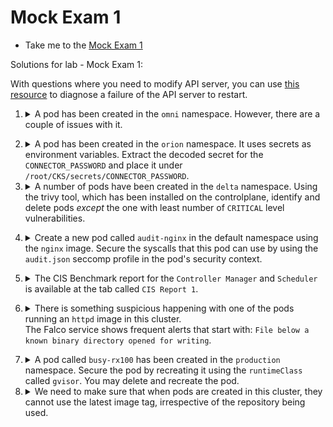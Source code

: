 # Mock Exam 1

  - Take me to the [Mock Exam 1](https://kodekloud.com/topic/mock-exam-1-6/)

Solutions for lab - Mock Exam 1:

With questions where you need to modify API server, you can use [this resource](https://github.com/kodekloudhub/community-faq/blob/main/docs/diagnose-crashed-apiserver.md) to diagnose a failure of the API server to restart.


1.  <details>
    <summary>A pod has been created in the <code>omni</code> namespace. However, there are a couple of issues with it.</summary>

    1. The pod has been created with more permissions than it needs.
    1. It allows read access in the directory `/usr/share/nginx/html/internal` causing an Internal Site to be accessed publicly.

    To check this, click on the button called Site (above the terminal) and add /internal/ to the end of the URL.
    Use the below recommendations to fix this.

    1. Use the AppArmor profile created at `/etc/apparmor.d/frontend` to restrict the internal site.
    1. There are several service accounts created in the `omni` namespace. Apply the principle of least privilege and use the service account with the minimum privileges (excluding the `default` service account).
    1. Once the pod is recreated with the correct service account, delete the other unused service accounts in `omni` namespace (excluding the `default` service account).

    Let's get the solutions:

    1.  Use the `omni` namespace to save on typing

          ```
          k config set-context --current --namespace omni
          ```

    1.  <details>
        <summary>AppArmor Profile</summary>

        Load the AppArmor profile into the kernel

          ```bash
          apparmor_parser -q /etc/apparmor.d/frontend
          ```
        </details>

    1.  <details>
        <summary>Service Account</summary>

        To find the service account with the least privileges, we need to examine the roles that are bound to these service acccounts. This will determine what privilege they have.

        1. Find the service accounts

            ```
            k get sa
            ```

            There are 3 service accounts exculding the `default`. These are the ones we are concerned with.

        1.  Find the bindings

            ```
             k get rolebindings
            ```

            Notice there are 2 bindings, to the roles `fe` and `frontend`

        1.  Examine permissions of roles

                ```
                k describe role fe
                k describe role frontend
                ```

        1.  See which service accounts these roles are bound to

                ```
                k describe rolebinding fe
                k describe rolebinding frontend
                ```

            Notice that these roles are bound to service accounts `fe` and `frontend` respectively. No role is bound to service account `frontend-default`. This means that this service account is the one with least privilege by virtue of the fact that it has _no_ binding and therefore _no_ permissions at all.

        1. Recreate the pod with the correct service account, and also apply the AppArmor profile

                ```yaml
                apiVersion: v1
                kind: Pod
                metadata:
                  annotations:
                    container.apparmor.security.beta.kubernetes.io/nginx: localhost/restricted-frontend # Apply profile 'restricted-fronend' on 'nginx' container
                  labels:
                    run: nginx
                  name: frontend-site
                  namespace: omni
                spec:
                  serviceAccount: frontend-default # Use the service account with least privileges
                  containers:
                  - image: nginx:alpine
                    name: nginx
                    volumeMounts:
                    - mountPath: /usr/share/nginx/html
                      name: test-volume
                  volumes:
                  - name: test-volume
                    hostPath:
                      path: /data/pages
                      type: Directory
                ```
        </details>

    1.  <details>
        <summary>Delete the unused service accounts in the <code>omni</code> namespace.</summary>

          ```bash
          kubectl -n omni delete sa frontend
          kubectl -n omni delete sa fe
          ```

        </details>

   </details>

2.  <details>
    <summary>A pod has been created in the <code>orion</code> namespace. It uses secrets as environment variables. Extract the decoded secret for the <code>CONNECTOR_PASSWORD</code> and place it under <code>/root/CKS/secrets/CONNECTOR_PASSWORD</code>.</summary>


    You are not done, instead of using secrets as an environment variable, mount the secret as a read-only volume at path `/mnt/connector/password` that can be then used by the application inside.

    1.  <details>
        <summary>Extract the secret</summary>

        ```bash
        mkdir -p /root/CKS/secrets/
        kubectl -n orion get secrets a-safe-secret -o jsonpath='{.data.CONNECTOR_PASSWORD}' | base64 -d > /root/CKS/secrets/CONNECTOR_PASSWORD
        ```

        </details>

    1.  <details>
        <summary>Mount the secret</summary>

        Recreate the pod, mounting the secret as a read-only volume at the given path

          ```yaml
          apiVersion: v1
          kind: Pod
          metadata:
            labels:
              name: app-xyz
            name: app-xyz
            namespace: orion
          spec:
            containers:
            - image: nginx
              name: app-xyz
              ports:
              - containerPort: 3306
              volumeMounts:
              - name: secret-volume
                mountPath: /mnt/connector/password
                readOnly: true
            volumes:
            - name: secret-volume
              secret:
                secretName: a-safe-secret
          ```
        </details>

    </details>


3.  <details>
    <summary>A number of pods have been created in the <code>delta</code> namespace. Using the trivy tool, which has been installed on the controlplane, identify and delete pods <i>except</i> the one with least number of <code>CRITICAL</code> level vulnerabilities.</summary>

    1.  <details>
        <summary>List pods with images for reference</summary>

        ```
        k get pods -n delta -o custom-columns='NAME:.spec.containers[0].name,IMAGE:.spec.containers[0].image'
        ```
        </details>

    1.  <details>
        <summary>Get all the images of pods running in the <code>delta</code> namespace</summary>

        ```bash
        kubectl -n delta get pods -o json | jq -r '.items[].spec.containers[].image'
        ```

        </details>

    1.  <details>
        <summary>Scan each image using <code>trivy image scan</code></summary>

        For each image:

        ```bash
        trivy image --severity CRITICAL kodekloud/webapp-delayed-start | grep Total
        ```

        Or, do the above two steps in a single line

        ```bash
        for i in $(kubectl -n delta get pods -o json | jq -r '.items[].spec.containers[].image') ; do echo $i ; trivy image --severity CRITICAL $i 2>&1 | grep Total ; done
        ```

        </details>

    1.  <details>
        <summary>Delete vulnerable pods</summary>
        If the image has HIGH or CRITICAL vulnerabilities, delete the associated pod.

        Notice that image `httpd:2-alpine` has zero vulnerabilities, so we must delete the pods that _do not_ use this image

        ```bash
        kubectl -n delta delete pod simple-webapp-1
        kubectl -n delta delete pod simple-webapp-3
        kubectl -n delta delete pod simple-webapp-4
        ```

        </details>

  </details>


4.  <details>
    <summary>Create a new pod called <code>audit-nginx</code> in the default namespace using the <code>nginx</code> image. Secure the syscalls that this pod can use by using the <code>audit.json</code> seccomp profile in the pod's security context.</summary>

    The `audit.json` is provided at `/root/CKS` directory. Make sure to move it under the `profiles` directory inside the default seccomp directory before creating the pod

    1.  <details>
        <summary>Place <code>audit.json</code> into the default seccomp directory.</summary>

        Know that this directory is in kubelet's configuration directory which ia nomally `/var/lib/kubelet`. You can verify this by looking for where it loads its config file from

        ```bash
        ps aux | grep kubelet | grep -- --config
        ```
        Copy the `audit.json` seccomp profile to `/var/lib/kubelet/seccomp/profiles`:

        ```bash
        cp /root/CKS/audit.json /var/lib/kubelet/seccomp/profiles
        ```

        </details>

    1.  <details>
        <summary>Create the pod</summary>

        ```yaml
        apiVersion: v1
        kind: Pod
        metadata:
          labels:
            run: nginx
          name: audit-nginx
          namespace : default
        spec:
          securityContext:
            seccompProfile:
              type: Localhost
              localhostProfile: profiles/audit.json
          containers:
          - image: nginx
            name: nginx
        ```
      </details>
  </details>


5.  <details>
    <summary>The CIS Benchmark report for the <code>Controller Manager</code> and <code>Scheduler</code> is available at the tab called <code>CIS Report 1</code>.</summary>

    Inspect this report and fix the issues reported as `FAIL`.

    1.  <details>
        <summary>Examine report</summary>

        CLick on `CIS Reoprt 1` above the terminal

        Note the failures at 1.3.2 and 1.4.1

        </details>

    1.  <details>
        <summary>Fix issues</summary>

        For both `kube-controller-manager` and `kube-scheduler`, edit the static manifest file in `/etc/kubernetes/manifests` and add the following to the command arguments:

          ```yaml
              - --profiling=false
          ```

        Make sure both pods restart

        </details>

   </details>


6.  <details>
    <summary>There is something suspicious happening with one of the pods running an <code>httpd</code> image in this cluster.</br>The Falco service shows frequent alerts that start with: <code>File below a known binary directory opened for writing</code>.</summary>

    Identify the rule causing this alert and update it as per the below requirements:

    1. Output should be displayed as: `CRITICAL File below a known binary directory opened for writing (user_id=user_id file_updated=file_name command=command_that_was_run)`
    1. Alerts are logged to `/opt/security_incidents/alerts.log`

    Do not update the default rules file directly. Rather use the `falco_rules.local.yaml` file to override.

    Note: Once the alert has been updated, you may have to wait for up to a minute for the alerts to be written to the new log location.


    1.  <details>
        <summary>Create <code>/opt/security_incidents</code></summary>

          ```bash
          mkdir -p /opt/security_incidents
          ```

        </details>

    1.  <details>
        <summary>Enable file_output in <code>/etc/falco/falco.yaml</code></summary>

          ```yaml
          file_output:
            enabled: true
            keep_alive: false
            filename: /opt/security_incidents/alerts.log
          ```

        </details>

    1.  <details>
        <summary>Add the updated rule under the <code>/etc/falco/falco_rules.local.yaml</code></summary>

        Find the relevant rule in `falco_rules.yaml`, copy it, paste it into `falco_rules.local.yaml` and then modify it to get the requested output:

          ```yaml
          - rule: Write below binary dir
            desc: an attempt to write to any file below a set of binary directories
            condition: >
              bin_dir and evt.dir = < and open_write
              and not package_mgmt_procs
              and not exe_running_docker_save
              and not python_running_get_pip
              and not python_running_ms_oms
              and not user_known_write_below_binary_dir_activities
            output: >
              File below a known binary directory opened for writing (user_id=%user.uid file_updated=%fd.name command=%proc.cmdline)
            priority: CRITICAL
            tags: [filesystem, mitre_persistence]
          ```

          </details>

    1.  <details>
        <summary>To perform hot-reload falco use `kill -1` (SIGHUP) on controlplane node</summary>

          ```bash
          kill -1 $(pidof falco)
          ```

        </details>

    1.  <details>
        <summary>Verify falco is running, i.e. you didn't make some syntax error that crashed it</summary>

          ```bash
          systemctl status falco
          ```

        <details>


    1.  <details>
        <summary>Check the new log file. It may take up to a minute for events to be logged.</summary>

          ```bash
          cat /opt/security_incidents/alerts.log
          ```

        <details>

  </details>


7.  <details>
    <summary>A pod called <code>busy-rx100</code> has been created in the <code>production</code> namespace. Secure the pod by recreating it using the <code>runtimeClass</code> called <code>gvisor</code>. You may delete and recreate the pod.</summary>

      Recreate the pod using the YAML file as below:

      ```yaml
      apiVersion: v1
      kind: Pod
      metadata:
        labels:
          run: busy-rx100
        name: busy-rx100
        namespace: production
      spec:
        runtimeClassName: gvisor
        containers:
        - image: nginx
          name: busy-rx100
      ```
    </details>


8.  <details>
    <summary>We need to make sure that when pods are created in this cluster, they cannot use the latest image tag, irrespective of the repository being used.</summary>

    To achieve this, a simple Admission Webhook Server has been developed and deployed. A service called image-bouncer-webhook is exposed in the cluster internally. This Webhook server ensures that the developers of the team cannot use the latest image tag. Make use of the following specs to integrate it with the cluster using an ImagePolicyWebhook:


    1. Create a new admission configuration file at /etc/admission-controllers/admission-configuration.yaml
    1. The kubeconfig file with the credentials to connect to the webhook server is located at `/root/CKS/ImagePolicy/admission-kubeconfig.yaml`. Note: The directory `/root/CKS/ImagePolicy/` has already been mounted on the kube-apiserver at path `/etc/admission-controllers` so use this path to store the admission configuration.
    1. Make sure that if the latest tag is used, the request must be rejected at all times.
    1. Enable the Admission Controller.

    Solution

    1.  <details>
        <summary>Create the admission-configuration inside <code>/root/CKS/ImagePolicy</code> directory as <code>admission-configuration.yaml</code></summary>

          ```yaml
          apiVersion: apiserver.config.k8s.io/v1
          kind: AdmissionConfiguration
          plugins:
          - name: ImagePolicyWebhook
            configuration:
              imagePolicy:
                kubeConfigFile: /etc/admission-controllers/admission-kubeconfig.yaml
                allowTTL: 50
                denyTTL: 50
                retryBackoff: 500
                defaultAllow: false
          ```

          Just create the file. You cannot apply an `AdmissionConfiguration` with kubectl. It's configuration, not a resource!


        Note that the `/root/CKS/ImagePolicy` is mounted at the path `/etc/admission-controllers` directory in the kube-apiserver. So, you can directly place the files under `/root/CKS/ImagePolicy`.<br/>Snippet of the volume and volumeMounts (Note these are _already present_ in apiserver manifest as shown below, so you do not need to add them)

          ```yaml
          containers:
          - # other stuff omitted for brevity
            volumeMounts:
            - mountPath: /etc/admission-controllers
                name: admission-controllers
                readOnly: true
          volumes:
          - hostPath:
              path: /root/CKS/ImagePolicy/
              type: DirectoryOrCreate
            name: admission-controllers
          ```

        </details>

    1.  <details>
        <summary>Update the kube-apiserver command flags and add <code>ImagePolicyWebhook</code> to the <code>enable-admission-plugins</code> flag</summary>

          ```yaml
              - --admission-control-config-file=/etc/admission-controllers/admission-configuration.yaml
              - --enable-admission-plugins=NodeRestriction,ImagePolicyWebhook
          ```

        </details>

    1. Wait for the API server to restart. May take up to a minute.

        You can use the folloowing command to monitor the containers

        ```bash
        watch crictl ps
        ```

        `CTRL + C` exits the watch.

    1.  <details>
        <summary>Finally, update the pod with the correct image</summary>

          ```bash
          kubectl set image -n magnum pods/app-0403 app-0403=gcr.io/google-containers/busybox:1.27
          ```

        </details>

    </details>
